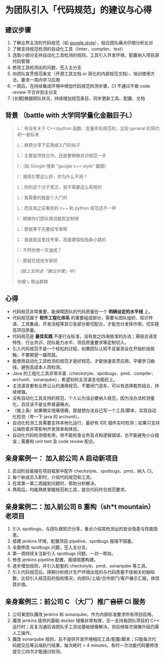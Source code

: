 # 为团队引入「代码规范」的建议与心得

## 建议步骤
1. 了解业界主流的代码规范（如 [google style](https://google.github.io/styleguide/)），结合团队痛点仔细分析比对
2. 了解支持规范检测的自动化工具（linter、compiler、test）
3. 选取小部分支持自动化工具检测的规则，工具引入开发环境，配置纳入项目源代码管理
4. 修改工具检测出的问题，签入主分支
5. 向团队宣贯规范条文（开源工具文档 or 简化的内部规范文档）、培训使用方法，要求一周内学习应用
6. 一周后，在持续集成环境中增加代码规范检测步骤，CI 不通过不做 code review 不合并到主分支
7. [长期]根据团队状况，持续增加规范条目，同步更新工具、配置、文档


## 背景 （battle with 大学同学量化金融巨子L）

> L：有没有关于 C++/python 函数、变量命名规范的，比较 general 的简约的一套标准
> 
> L：麻烦分享下实用或入门的帖子
> 
> L：主要是项目合作，还是要稍微共识规范一点
> 
> I：（贴 Google 搜索 "google c++ style" 截图）
> 
> I：搜索引擎这么好，你为什么不用？
> 
> L：你的这个过于宽泛，我不需要这么系统的
> 
> L：我需要的就是个入门的
> 
> L：而且我之前看到的 c++ 和 python 规范还不一样
> 
> I：根据你们团队情况裁剪定制呀
> 
> L：那我等于先要成专家啊
> 
> L：我就是这里找专家，高屋建瓴给指条小路的
> 
> I：不然你想一天速成？
> 
> I：那就花钱找专家呗
> 
> _（敲上文所述「建议步骤」中）_ 
> 
> 你被 L 移出群聊


## 心得
- 代码规范非常重要，能保障团队的代码质量在一个 **明确设定的水平线** 上。
- 代码规范属于 **软件工程化体系** 的重要组成部分，需要与团队组织、知识传递、工具集成、开发流程等其它各部分密切配合，才能充分发挥作用，切实提高项目质量。
- 代码规范是 **最佳实践** 不是行业标准，没有放之四海皆准的办法；需结合语言特性、行业共识、团队能力水平、项目质量要求等定制切入。
- 引入代码规范不是一个轻松的过程，如果团队认知不足甚至会在开始阶段抵触，不要期望一蹴而就。
- 能使用自动化工具检测的规范才是好规范，才能快速宣贯应用，平缓学习曲线，避免高成本人肉检测。
- Java 的工程化工具非常丰富（checkstyle、spotbugs、pmd、compiler、archunit、sonarqube），希望别的主流语言也能赶上。
- 主流语言都有业界公认的通用规范，不要闭门造车，可以有选择裁剪组合，持续增强。
- 没有自动化工具支持的规范，个人认为没必要纳入规范，因为没办法检测量化，且应该不是业界普遍痛点。
- （接上条）如果确实很痛很痛，那就想办法自己写一个工具/脚本，实现自动化检测（夸一下 java 的 archunit）。
- 自动化检测工具需要支持本地化运行，最好有 IDE 插件实时检测；如果只支持云端检查非常影响开发效率和体验。
- 自动化代码检测很有用，但不能检查业务盲点和逻辑错误，也不能避免小众错误；需要和 unit test 及 code review 配合。


## 亲身案例一： 加入前公司 A 启动新项目
1. 启动阶段直接在项目框架中配齐 checkstyle、spotbugs、pmd，纳入 CI。
2. 每个新成员入职时，介绍代码规范和工具。
3. 在其第一第二周碰到问题时，帮助分析解决。
4. 两周后，均能熟练掌握规范和工具，提交代码符合规范要求。


## 亲身案例二：加入前公司 B 重构（sh*t mountain）老项目
1. 引入 spotbugs，与团队做知识分享，重点介绍其检测出的安全隐患与性能隐患。
2. 搭建 jenkins 环境，配置项目 pipeline，spotbugs 报错不阻塞。
3. 全面修改 spotbugs 问题，签入主分支。
4. 第一周持续关注新引入 spotbugs 问题，一对一帮扶。
5. 修改 jenkins pipeline 配置，报错阻塞构建。
6. 逐步增加规则，并引入配套的 checkstyle、pmd、sonarqube 等工具。
7. 引入代码规范后，择期分析统计生产环境出现的与代码质量不佳相关的缺陷数，比较引入规范前的指标情况，向团队/上级/合作部门/客户展示汇报，体现其价值。


## 亲身案例三：前公司 C （大厂）推广~~自研~~ CI 服务
1. 公司某团队魔改 jenkins 和 sonarqube，作为内部标准要求所有项目启用。
2. 魔改 jenkins 提供的基础 docker 镜像非常有限，无一支持我团队项目的 C++ 运行时；反复沟通后该团队手工添加基础镜像解决，但后继每次镜像升级仍需人工操作。
3. 魔改 sonarqube 规则，且不提供开发环境相应工具/配置/脚本；只能每次代码提交后等云端执行结果，每次耗时 > 4 minutes，有时一次功能代码要修改提交三四次才能通过检测。
